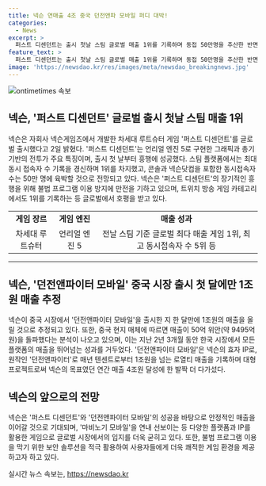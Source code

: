 ```yaml
---
title: 넥슨 연매출 4조 중국 던전앤파 모바일 퍼디 대박!
categories:
  - News
excerpt: >
  퍼스트 디센던트는 출시 첫날 스팀 글로벌 매출 1위를 기록하며 동접 50만명을 추산한 반면, 던전앤파이터 모바일은 중국 시장에서 출시 첫 달에만 1조원 매출을 기록한 것으로 추정된다. 넥슨은 이러한 성과로 올해 목표인 연간 매출 4조원을 달성할 전망이며, 퍼스트 디센던트의 글로벌 출시와 함께 성공적인 루트슈터 게임을 선보였다. 또한, 던전앤파이터 모바일의 중국 시장에서의 흥행도 주목받고 있으며, 넥슨은 마비노기 모바일까지 다양한 대형 프로젝트를 통해 역사적인 성과를 이뤄냈다.
feature_text: >
  퍼스트 디센던트는 출시 첫날 스팀 글로벌 매출 1위를 기록하며 동접 50만명을 추산한 반면, 던전앤파이터 모바일은 중국 시장에서 출시 첫 달에만 1조원 매출을 기록한 것으로 추정된다. 넥슨은 이러한 성과로 올해 목표인 연간 매출 4조원을 달성할 전망이며, 퍼스트 디센던트의 글로벌 출시와 함께 성공적인 루트슈터 게임을 선보였다. 또한, 던전앤파이터 모바일의 중국 시장에서의 흥행도 주목받고 있으며, 넥슨은 마비노기 모바일까지 다양한 대형 프로젝트를 통해 역사적인 성과를 이뤄냈다.
image: 'https://newsdao.kr/res/images/meta/newsdao_breakingnews.jpg'
---
```


<p><img src="https://newsdao.kr/res/images/meta/newsdao_breakingnews.jpg" alt="ontimetimes 속보" /></p>

<h2 data-ke-size="size26">넥슨, '퍼스트 디센던트' 글로벌 출시 첫날 스팀 매출 1위</h2>

<p data-ke-size="size16">넥슨은 자회사 넥슨게임즈에서 개발한 차세대 루트슈터 게임 '퍼스트 디센던트'를 글로벌 출시했다고 2일 밝혔다. '퍼스트 디센던트'는 언리얼 엔진 5로 구현한 그래픽과 총기 기반의 전투가 주요 특징이며, 출시 첫 날부터 흥행에 성공했다. 스팀 플랫폼에서는 최대 동시 접속자 수 기록을 경신하며 1위를 차지했고, 콘솔과 넥슨닷컴을 포함한 동시접속자 수는 50만 명에 육박할 것으로 전망되고 있다. 넥슨은 '퍼스트 디센던트'의 장기적인 흥행을 위해 불법 프로그램 이용 방지에 만전을 기하고 있으며, 트위치 방송 게임 카테고리에서도 1위를 기록하는 등 글로벌에서 호평을 받고 있다.</p>

<table>

  <tr>
    <td style="text-align: center; height: 17px;"><b>게임 장르</b></td>
    <td style="text-align: center; height: 17px;"><b>게임 엔진</b></td>
    <td style="text-align: center; height: 17px;"><b>매출 성과</b></td>
  </tr>

  <tr>
    <td style="text-align: center; height: 17px;">차세대 루트슈터</td>
    <td style="text-align: center; height: 17px;">언리얼 엔진 5</td>
    <td style="text-align: center; height: 17px;">전날 스팀 기준 글로벌 최다 매출 게임 1위, 최고 동시접속자 수 5위 등</td>
  </tr>

</table>

<hr>

<h2 data-ke-size="size26">넥슨, '던전앤파이터 모바일' 중국 시장 출시 첫 달에만 1조원 매출 추정</h2>

<p data-ke-size="size16">넥슨이 중국 시장에서 '던전앤파이터 모바일'을 출시한 지 한 달만에 1조원의 매출을 올릴 것으로 추정되고 있다. 또한, 중국 현지 매체에 따르면 매출이 50억 위안(약 9495억 원)을 돌파했다는 분석이 나오고 있으며, 이는 지난 2년 3개월 동안 한국 시장에서 모든 플랫폼의 매출을 뛰어넘는 성과를 거두었다. '던전앤파이터 모바일'은 넥슨의 효자 IP로, 원작인 '던전앤파이터'로 매년 텐센트로부터 1조원을 넘는 로열티 매출을 기록하며 대형 프로젝트로써 넥슨의 목표였던 연간 매출 4조원 달성에 한 발짝 더 다가섰다.</p>

<h2 data-ke-size="size26">넥슨의 앞으로의 전망</h2>

<p data-ke-size="size16">넥슨은 '퍼스트 디센던트'와 '던전앤파이터 모바일'의 성공을 바탕으로 안정적인 매출을 이어갈 것으로 기대되며, '마비노기 모바일'을 연내 선보이는 등 다양한 플랫폼과 IP를 활용한 게임으로 글로벌 시장에서의 입지를 더욱 굳히고 있다. 또한, 불법 프로그램 이용을 막기 위한 보안 솔루션을 적극 활용하여 사용자들에게 더욱 쾌적한 게임 환경을 제공하고자 하고 있다.</p>
실시간 뉴스 속보는, <a href="https://newsdao.kr" rel="dofollow">https://newsdao.kr</a>


